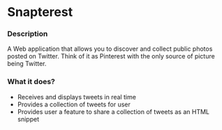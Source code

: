 # Snapterest

### Description
A Web application that allows you to discover and collect public photos posted on Twitter. Think of it as Pinterest with the only source of picture being Twitter.

### What it does?

* Receives and displays tweets in real time
* Provides a collection of tweets for user
* Provides user a feature to share a collection of tweets as an HTML snippet
